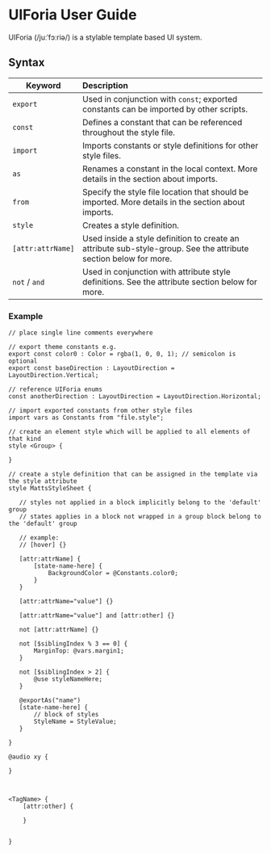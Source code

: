 # UIForia User Guide
UIForia (/juːˈfɔːriə/) is a stylable template based UI system.  

## Syntax

Keyword           | Description
----------------- |:------------------------------------------------------                                    
`export`          | Used in conjunction with `const`; exported constants can be imported by other scripts.
`const`           | Defines a constant that can be referenced throughout the style file.
`import`          | Imports constants or style definitions for other style files.
`as`              | Renames a constant in the local context. More details in the section about imports.
`from`            | Specify the style file location that should be imported. More details in the section about imports.
`style`           | Creates a style definition.
`[attr:attrName]` | Used inside a style definition to create an attribute sub-style-group. See the attribute section below for more.
`not` / `and`     | Used in conjunction with attribute style definitions. See the attribute section below for more.

### Example
```
// place single line comments everywhere

// export theme constants e.g.
export const color0 : Color = rgba(1, 0, 0, 1); // semicolon is optional 
export const baseDirection : LayoutDirection = LayoutDirection.Vertical;

// reference UIForia enums 
const anotherDirection : LayoutDirection = LayoutDirection.Horizontal;

// import exported constants from other style files
import vars as Constants from "file.style";

// create an element style which will be applied to all elements of that kind 
style <Group> {
    
}

// create a style definition that can be assigned in the template via the style attribute
style MattsStyleSheet {

   // styles not applied in a block implicitly belong to the 'default' group
   // states applies in a block not wrapped in a group block belong to the 'default' group

   // example:
   // [hover] {}

   [attr:attrName] {
       [state-name-here] {
           BackgroundColor = @Constants.color0;
       }
   }

   [attr:attrName="value"] {}

   [attr:attrName="value"] and [attr:other] {}

   not [attr:attrName] {}

   not [$siblingIndex % 3 == 0] {
       MarginTop: @vars.margin1;
   }

   not [$siblingIndex > 2] {
       @use styleNameHere;
   }

   @exportAs("name")
   [state-name-here] {
       // block of styles
       StyleName = StyleValue;
   }

}

@audio xy {
    
}



<TagName> {
    [attr:other] {
        
    }
    
   
}

```